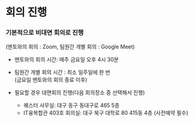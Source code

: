 <h1>회의 진행 </h1>
<h3>기본적으로 비대면 회의로 진행</h3>
(멘토와의 회의 : Zoom, 팀원간 개별 회의 : Google Meet)  
  

+ 멘토와의 회의 시간: 매주 금요일 오후 4시 30분

+ 팀원간 개별 회의 시간 : 최소 일주일에 한 번  
  (금요일 멘토와의 회의 종료 이후)

+ 필요할 경우 대면회의 진행(다음 회의장소 중 선택해서 진행)
    - 퀘스터 사무실: 대구 동구 동대구로 465 5층
    - IT융복합관 403호 회의실: 대구 북구 대학로 80 415동 4층 (사전예약 필수)